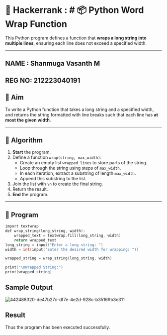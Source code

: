 # 🔄 Hackerrank : # 📦 Python Word Wrap Function

This Python program defines a function that **wraps a long string into multiple lines**, ensuring each line does not exceed a specified width.

---
## NAME : Shanmuga Vasanth M
## REG NO: 212223040191
## 🎯 Aim

To write a Python function that takes a long string and a specified width, and returns the string formatted with line breaks such that each line has **at most the given width**.

---

## 🧠 Algorithm

1. **Start** the program.
2. Define a function `wrap(string, max_width)`:
   - Create an empty list `wrapped_lines` to store parts of the string.
   - Loop through the string using steps of `max_width`.
   - In each iteration, extract a substring of length `max_width`.
   - Append this substring to the list.
3. Join the list with `\n` to create the final string.
4. Return the result.
5. **End** the program.

---


## 🧪 Program
~~~c
import textwrap
def wrap_string(long_string, width):
    wrapped_text = textwrap.fill(long_string, width)
    return wrapped_text
long_string = input("Enter a long string: ")
width = int(input("Enter the desired width for wrapping: "))

wrapped_string = wrap_string(long_string, width)

print("\nWrapped String:")
print(wrapped_string)
~~~

## Sample Output
![442488320-de47b27c-df7e-4e2d-928c-b35169b3e311](https://github.com/user-attachments/assets/bd931651-7acd-4868-86ba-2ddbac32bacb)

## Result
Thus the program has been executed successfully.

